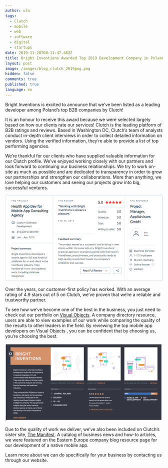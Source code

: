 ```yaml
---
author: ula
tags:
  - Clutch
  - mobile
  - web
  - software
  - digital
  - startups
date: 2019-11-28T08:11:47.483Z
title: Bright Inventions Awarded Top 2019 Development Company in Poland
layout: post
image: /images/blog_clutch_2019png.png
hidden: false
comments: true
published: true
language: en
---
```

Bright Inventions is excited to announce that we’ve been listed as a leading developer among Poland’s top B2B companies by Clutch! 

It is an honour to receive this award because we were selected largely based on how our clients rate our services! Clutch is the leading platform of B2B ratings and reviews. Based in Washington DC, Clutch’s team of analysts conduct in-depth client interviews in order to collect detailed information on vendors. Using the verified information, they’re able to provide a list of top performing agencies. 

We’re thankful for our clients who have supplied valuable information for our Clutch profile. We’ve enjoyed working closely with our partners and look forward to continuing our business relationships. We try to work on-site as much as possible and are dedicated to transparency in order to grow our partnerships and strengthen our collaborations. More than anything, we love helping our customers and seeing our projects grow into big, successful ventures. 

![Top Development Company in Poland](../../static/images/health_app_clutch-review.png "")

Over the years, our customer-first policy has worked. With an average rating of 4.9 stars out of 5 on Clutch, we’ve proven that we’re a reliable and trustworthy partner. 

To see how we’ve become one of the best in the business, you just need to check out our portfolio on [Visual Objects](https://visualobjects.com/pl/app-development/top-mobile-app-development-companies). A company directory resource, users are able to view examples of our work while comparing the quality of the results to other leaders in the field. By reviewing the top mobile app developers on Visual Objects , you can be confident that by choosing us, you’re choosing the best. 

![Top Development Company in Poland](../../static/images/bright_inventions_shirt_intro_clutch.png "")

Due to the quality of work we deliver, we’ve also been included on Clutch’s sister site, [The Manifest](https://themanifest.com/pl/web-development/companies#brightinventions). A catalog of business news and how-to articles, we were featured on the Eastern Europe company blog resource page for our development of a native mobile app. 

Learn more about we can do specifically for your business by contacting us through our website.
